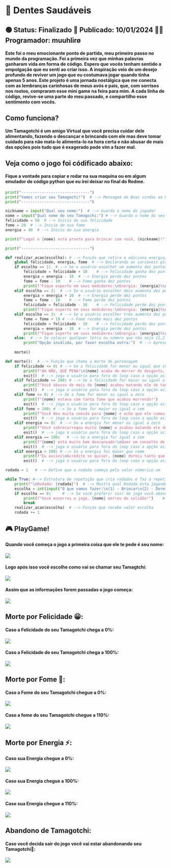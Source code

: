 # 👾 Dentes Saudáveis

## 🟢 Status: Finalizado 📅 Publicado: 10/01/2024 🧍‍♂️ Programador: muuhlirø
#### Este foi o meu emocionante ponto de partida, meu primeiro passo no mundo da programação. Foi a primeira vez que minhas palavras ganharam vida em forma de código. Espero que vocês tenham sentido a empolgação que eu senti ao criar isso. A inspiração veio de um desejo profundo de reviver um jogo que eu costumava jogar quando tinha apenas 5 anos. Este projeto é uma jornada nostálgica que me conecta com as lembranças carinhosas de meus avós e pais, que, com sorrisos nos rostos, compraram esse mini game na feira para mim. A cada linha de código, revive-se uma parte do meu passado, e compartilho esse sentimento com vocês.
## Como funciona?

#### Um Tamagotchi é um amigo Virtual que você precisa cuidar dele alimentando, fazendo o descançar e brincando com ele mas deve tomar cuidado para não mata-lo alimenta-lo na hora certa e não abusar de mais das opções pois tudo que é exagerado pode vim a fazer mal.

## Veja como o jogo foi códificado abaixo: 
#### Fique a vontade para copiar e rodar na sua maquina ou em algum emulador de código python que eu irei deixar no final do Redme.
```python
print("------------------------------")
print("Vamos criar seu Tamagochi!")  # --> Mensagem de Boas vindas ao Usuário.
print("------------------------------")

nickname = input("Qual seu nome:")  # --> Guarda o nome do jogador
nome = input("Qual nome do seu Tamagochi:") # --> Guarda o nome do seu Tamagotchi
felicidade = 50  # --> Inicio de sua felicidade
fome = 20  # --> Inicio de sua fome
energia = 40  # --> Inicio de sua energia

print(f"Legal o {nome} está pronto para brincar com você, {nickname}!")  # --> Saudação com o Nome do Jogador e o nome do Tamagotchi

print("------------------------------")

def realizar_acao(escolha): # --> Função que retira e adiciona energia, fome e felicidade
    global felicidade, energia, fome  # --> Declarando as variáveis globais
    if escolha == 1:  # --> Se o usuário escolher um aumenta dez pontos em felicidade e tira dez pontos das outras duas
        felicidade = felicidade + 10    # --> Felicidade ganha dez pontos
        energia = energia - 10  # --> Energia perde dez pontos
        fome = fome - 10    # --> Fome ganha dez pontos
        print(f"Fique esperto em seus medidores:\nEnergia: {energia}%\nFome: {fome}%\nFelicidade: {felicidade}%") # --> Aviso para o usuário ficar esperto e não matar o Tamagotchi
    elif escolha == 2:  # --> Se o usuário escolher dois aumenta dez pontos em energia e tira dez pontos das outras duas
        energia = energia + 10  # --> Energia perde dez pontos
        fome = fome - 10    # --> Fome perde dez pontos
        felicidade = felicidade - 10    # --> Felicidade perde dez pontos
        print(f"Fique esperto em seus medidores:\nEnergia: {energia}%\nFome: {fome}%\nFelicidade: {felicidade}%")   # --> Aviso para o usuário ficar esperto e não matar o Tamagotchi
    elif escolha == 3:  # --> Se o usuário escolher três aumenta dez pontos em felicidade e tira dez pontos das outras duas
        fome = fome + 10 # --> Fome recebe mais dez pontos
        felicidade = felicidade - 10    # --> Felicidade perde dez pontos
        energia = energia - 10  # --> Energia perde dez pontos
        print(f"Fique esperto em seus medidores:\nEnergia: {energia}%\nFome: {fome}%\nFelicidade: {felicidade}%")   # --> Aviso para o usuário ficar esperto e não matar o Tamagotchi
    else:  # --> Se colocar qualquer letra ou número que não seja {1,2.3}
        print("Opção inválida, por favor escolha outra:")  # --> Apresenta mensagem abaixo
    
    morte()

def morte():  # --> Função que chama a morte do personagem
    if felicidade <= 0: # --> Se a felicidade for menor ou igual que zero...
        print(f"AH NÃO, QUE PENA!\n{nome} acaba de morrer de desgosto, sinto muito!")
        exit()  # --> joga o usuário para fora do loop caso a opção acima tenha sido escolhida
    elif felicidade >= 100: # --> Se a felicidade for maior ou igual a cem
        print(f"Você abusou de mais do {nome} acabou matando ele de tanto esforço!")
        exit()  # --> joga o usuário para fora do loop caso a opção acima tenha sido escolhida
    elif fome <= 0: # --> Se a fome for menor ou igual a zero 
        print(f"{nome} estava com tanta fome que acabou morrendo!")
        exit()  # --> joga o usuário para fora do loop caso a opção acima tenha sido escolhida
    elif fome > 100: # --> Se a fome for maior ou igual a cem
        print(f"Você deu muita comida para {nome} e acho que ele comeu algo estragado e morreu!")
        exit()  # --> joga o usuário para fora do loop caso a opção acima tenha sido escolhida
    elif energia <= 0:  # --> Se a energia for menor ou igual a zero
        print(f"Você sobrecarregou muito {nome} e acabou matando ele de cansaço!")
        exit()  # --> joga o usuário para fora do loop caso a opção acima tenha sido escolhida
    elif energia == 100:   # --> Se a energia for igual a cem
        print(f"{nome} está muito bem descansado!\nQuer um conselho de amigo?\nNão o coloque para dormir novamente!")
        exit()  # --> joga o usuário para fora do loop caso a opção acima tenha sido escolhida
    elif energia > 100: # --> Se a energia foi maior que cemm
        print(f"Eu avisei\nAcredite se quiser, {nome} dormiu tanto que acabou morrendo sonhando!")
        exit()  # --> joga o usuário para fora do loop caso a opção acima tenha sido escolhida

rodada = 1   # --> Define que a rodada começa pelo valor númerico um

while True: #--> Estrutura de repetição que cria rodadas e faz a repetição até a morte do Tamagochi
    print(f"\nRodada: {rodada}")  # --> Mostra qual Rodada esta jogando
    escolha = int(input("O que vamos fazer:\n(1) - Brincar\n(2) - Dormir\n(3) - Comer\n(0) - Sair\n"))  # --> A cada rodada recebe o valor que o usuário escolhe
    if escolha == 0:     # --> Se você preferir sair do jogo você abandona seu personagem
        print(f"Você encerrou o jogo. {nome} morreu de solidão!")    # --> Mensagem de encerramento
        break
    realizar_acao(escolha)  # --> Função que recebe valor escolha
    rodada += 1 
```

## 🎮 PlayGame!

#### Quando você começa o jogo a primeira coisa que ele te pede é seu nome:
![](https://media.discordapp.net/attachments/1194334339954131054/1194712817597690006/image.png?ex=65b15a04&is=659ee504&hm=d07d460eab34ee1dab1c23f5a3f55e77fbd2600f094658adacd42e00281b8ffb&=&format=webp&quality=lossless)

#### Logo após isso você escolhe como vai se chamar seu Tamagtchi:
![](https://media.discordapp.net/attachments/1194334339954131054/1194712904482693172/image.png?ex=65b15a19&is=659ee519&hm=d1a943d887e066ecb19df5ae55a03ba20eb1d2809cddd01572d45c877fec9f9a&=&format=webp&quality=lossless)

#### Assim que as informações forem passadas o jogo começa: 
![](https://media.discordapp.net/attachments/1194334339954131054/1194713004604932186/image.png?ex=65b15a30&is=659ee530&hm=46fe48b472584117ffe2f64981c375adcf958ac84fb2c5f2da13b1b2fd0a4d8b&=&format=webp&quality=lossless)

## Morte por Felicidade 😀: 

#### Caso a Felicidade do seu Tamagotchi chega a 0%: 
![](https://media.discordapp.net/attachments/1194334339954131054/1194713798729277582/image.png?ex=65b15aee&is=659ee5ee&hm=f6e0c9cf2a667ed4e4fbf7126b7e0473af55d0271435d2a2f6548d94f0c10e85&=&format=webp&quality=lossless)

#### Caso a Felicidade do seu Tamagotchi chega a 100%:
![](https://media.discordapp.net/attachments/1194334339954131054/1194713598010871848/image.png?ex=65b15abe&is=659ee5be&hm=1160a10444c2760b035d1d1c9c9915c9e0e2d2e919edf7c10a268e67a34ceaf6&=&format=webp&quality=lossless)

## Morte por Fome 🍔:

#### Caso a Fome do seu Tamagotchi chegue a 0%:
![](https://media.discordapp.net/attachments/1194334339954131054/1194714023468474438/image.png?ex=65b15b23&is=659ee623&hm=b6e34ab7e7bb80cf4e4d8c279af8b9037edad94d8512442a58d226ab283bbe94&=&format=webp&quality=lossless)

#### Caso a fome do seu Tamagotchi chegue a 110%:
![](https://media.discordapp.net/attachments/1194334339954131054/1194714289274097825/image.png?ex=65b15b63&is=659ee663&hm=71633cb35007d3cbb4a00747f96c68567de2570b0d313c95fc1e9c9b6d9f58f0&=&format=webp&quality=lossless)

## Morte por Energia ⚡:

#### Caso sua Energia chegue a 0%:
![](https://media.discordapp.net/attachments/1194334339954131054/1194714472108011601/image.png?ex=65b15b8e&is=659ee68e&hm=ff724c8b309e860ab88d4ae632220b2198739bb59e546cace9f4a336578e941a&=&format=webp&quality=lossless)

#### Caso sua Energia chegue a 100%:
![](https://media.discordapp.net/attachments/1194334339954131054/1194714640928747530/image.png?ex=65b15bb7&is=659ee6b7&hm=80f696fad89ab037dbfcbbbc0b68f2f1ebfdc91706cb3f0d6fdd87871e5d6e90&=&format=webp&quality=lossless)

#### Caso sua Energia chegue a 110%:
![](https://media.discordapp.net/attachments/1194334339954131054/1194714969485365329/image.png?ex=65b15c05&is=659ee705&hm=966275a7b703cad12ab600b02387059f6022e18725fd13fb3920b3c18ea7f496&=&format=webp&quality=lossless)

## Abandono de Tamagotchi: 

#### Caso você decida sair do jogo você vai estar abandonando seu Tamagotchi💨: 
![](https://media.discordapp.net/attachments/1194334339954131054/1194717134249541652/image.png?ex=65b15e09&is=659ee909&hm=85a69477240cbeb27e67cbf1c7d0a824cd36e2d9acabc3802b3c8e967ddbb0c7&=&format=webp&quality=lossless)

